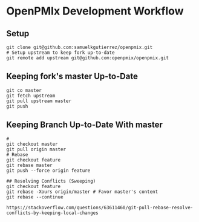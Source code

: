 OpenPMIx Development Workflow
======================================================

## Setup

```
git clone git@github.com:samuelkgutierrez/openpmix.git
# Setup upstream to keep fork up-to-date
git remote add upstream git@github.com:openpmix/openpmix.git
```

## Keeping fork's master Up-to-Date

```
git co master
git fetch upstream
git pull upstream master
git push
```

## Keeping Branch Up-to-Date With master
```
#
git checkout master
git pull origin master
# Rebase
git checkout feature
git rebase master
git push --force origin feature

## Resolving Conflicts (Sweeping)
git checkout feature
git rebase -Xours origin/master # Favor master's content
git rebase --continue

https://stackoverflow.com/questions/63611460/git-pull-rebase-resolve-conflicts-by-keeping-local-changes
